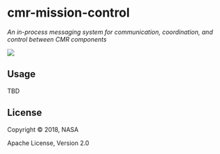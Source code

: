 # cmr-mission-control

*An in-process messaging system for communication, coordination, and control between CMR components*

[![][logo]][logo-large]


## Usage

TBD


## License

Copyright © 2018, NASA

Apache License, Version 2.0


<!-- Named page links below: /-->

[logo]: https://avatars2.githubusercontent.com/u/32934967?s=200&v=4
[logo-large]: https://avatars2.githubusercontent.com/u/32934967?v=4
